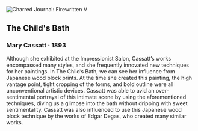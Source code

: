 <div class="artwork-of-the-day">
  <div class="container">
    <div class="img-wrapper">
      <img
        src="https://uploads8.wikiart.org/images/mary-cassatt/the-childs-bath.jpg!Large.jpg"
        alt="Charred Journal: Firewritten V" />
    </div>
    <div class="artwork-detail">
      <div class="artwork-origin"> 
        <h2 class="artwork-name">The Child's Bath</h2>
        <h3 class="artist">
          Mary Cassatt
                    ·  1893
        </h3>
      </div>
      <p class="description">
        <span class="artwork-description-text ng-binding" ng-bind-html="viewModel.ArtworkOfTheDay.Description | unsafe">Although she exhibited at the Impressionist Salon, Cassatt’s works encompassed many styles, and she frequently innovated new techniques for her paintings. In The Child’s Bath, we can see her influence from Japanese wood block prints. At the time she created this painting, the high vantage point, tight cropping of the forms, and bold outline were all unconventional artistic devices. Cassatt was able to avid an over-sentimental portrayal of this intimate scene by using the aforementioned techniques, diving us a glimpse into the bath without dripping with sweet sentimentality. Cassatt was also influenced to use this Japanese wood block technique by the works of Edgar Degas, who created many similar works. </span>
                        <div class="text-shadow-container" ng-show="showShadow" style=""></div>
      </p>
    </div>
  </div>

</div>
